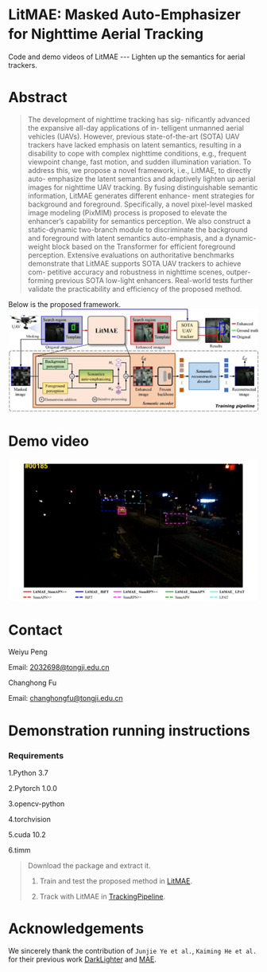 # LitMAE: Masked Auto-Emphasizer for Nighttime Aerial Tracking　

Code and demo videos of LitMAE --- Lighten up the semantics for aerial trackers.

# Abstract 
>The development of nighttime tracking has sig- nificantly advanced the expansive all-day applications of in- telligent unmanned aerial vehicles (UAVs). However, previous state-of-the-art (SOTA) UAV trackers have lacked emphasis on latent semantics, resulting in a disability to cope with complex nighttime conditions, e.g., frequent viewpoint change, fast motion, and sudden illumination variation. To address this, we propose a novel framework, i.e., LitMAE, to directly auto- emphasize the latent semantics and adaptively lighten up aerial images for nighttime UAV tracking. By fusing distinguishable semantic information, LitMAE generates different enhance- ment strategies for background and foreground. Specifically, a novel pixel-level masked image modeling (PixMIM) process is proposed to elevate the enhancer’s capability for semantics perception. We also construct a static-dynamic two-branch module to discriminate the background and foreground with latent semantics auto-emphasis, and a dynamic-weight block based on the Transformer for efficient foreground perception. Extensive evaluations on authoritative benchmarks demonstrate that LitMAE supports SOTA UAV trackers to achieve com- petitive accuracy and robustness in nighttime scenes, outper- forming previous SOTA low-light enhancers. Real-world tests further validate the practicability and efficiency of the proposed method.

Below is the proposed framework.
![The proposed framework](https://github.com/vision4robotics/LitMAE/blob/main/images/Framework.jpg)

# Demo video

[![LitMAE](https://github.com/vision4robotics/LitMAE/blob/main/images/demo.png)](https://github.com/vision4robotics/LitMAE/blob/main/images/demo.png)

<!-- # Publication and citation

LitMAE is proposed in our paper accepted by IROS 2021. Detailed explanation of our method can be found in the paper:

Junjie Ye, Changhong Fu, Guangze Zheng, Ziang Cao, and Bowen Li

**DarkLighter: Light up the Darkness for UAV Tracking**

In Proceedings of the IEEE/RSJ International Conference on Intelligent Robots and Systems (IROS), 2021

Please cite the above publication if you find this work helpful. Bibtex entry:

> @Inproceedings{Ye2021IROS,
>
> title={{DarkLighter: Light up the Darkness for UAV Tracking}},
>
> author={Ye, Junjie and Fu, Changhong and Zheng, Guangze and Cao, Ziang and Li, Bowen},  
>
> booktitle={Proceedings of the IEEE/RSJ International Conference on Intelligent Robots and Systems (IROS)},
>
> year={2021}, 
>
> pages={1-7}}
 -->
# Contact 
Weiyu Peng

Email: 2032698@tongji.edu.cn

Changhong Fu

Email: changhongfu@tongji.edu.cn

# Demonstration running instructions

### Requirements

1.Python 3.7

2.Pytorch 1.0.0

3.opencv-python

4.torchvision

5.cuda 10.2

6.timm

>Download the package and extract it.
>
>1. Train and test the proposed method in [LitMAE](https://github.com/vision4robotics/LitMAE/tree/main/LitMAE).
>
>2. Track with LitMAE in [TrackingPipeline](https://github.com/vision4robotics/LitMAE/tree/main/TrackingPipeline).



# Acknowledgements

We sincerely thank the contribution of `Junjie Ye et al.`, `Kaiming He et al.` for their previous work [DarkLighter](https://github.com/vision4robotics/DarkLighter) and [MAE](https://github.com/facebookresearch/mae).

